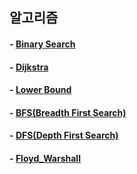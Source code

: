 ## 알고리즘  

#### - [Binary Search](https://github.com/ahnsoheee/Algorithm/blob/master/Algorithm/binary_search.md)
#### - [Dijkstra](https://github.com/ahnsoheee/Algorithm/blob/master/Algorithm/dijkstra.md)
#### - [Lower Bound](https://github.com/ahnsoheee/Algorithm/blob/master/Algorithm/lower_bound.md)
#### - [BFS(Breadth First Search)](https://github.com/ahnsoheee/Algorithm/blob/master/Algorithm/BFS.md)
#### - [DFS(Depth First Search)](https://github.com/ahnsoheee/Algorithm/blob/master/Algorithm/DFS%2Cmd)
#### - [Floyd_Warshall](https://github.com/ahnsoheee/Algorithm/blob/master/Algorithm/Floyd_Warshall.md)